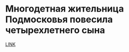 # Многодетная жительница Подмосковья повесила четырехлетнего сына



[LINK](https://varlamov.ru/4052924.html)